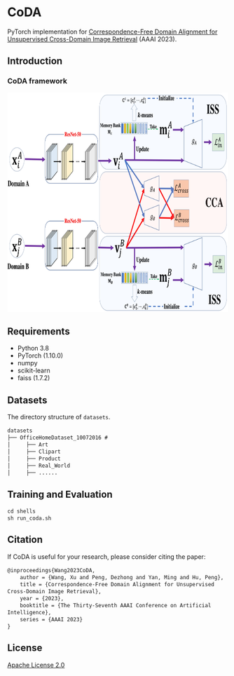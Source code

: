 # CoDA
PyTorch implementation for [Correspondence-Free Domain Alignment for Unsupervised Cross-Domain Image Retrieval](https://arxiv.org/pdf/2302.06081.pdf) (AAAI 2023).
## Introduction

### CoDA framework
<img src="framework.jpeg"  width="860" height="500" />


## Requirements

- Python 3.8
- PyTorch (1.10.0)
- numpy
- scikit-learn
- faiss (1.7.2)


## Datasets

The directory structure of ```datasets```.
```
datasets
├── OfficeHomeDataset_10072016 # 
│     ├── Art
│     ├── Clipart
│     ├── Product
│     ├── Real_World
│     ├── ......
```


## Training and Evaluation
```
cd shells
sh run_coda.sh
```



## Citation
If CoDA is useful for your research, please consider citing the paper:
```
@inproceedings{Wang2023CoDA,
    author = {Wang, Xu and Peng, Dezhong and Yan, Ming and Hu, Peng},
    title = {Correspondence-Free Domain Alignment for Unsupervised Cross-Domain Image Retrieval},
    year = {2023},
    booktitle = {The Thirty-Seventh AAAI Conference on Artificial Intelligence},
    series = {AAAI 2023}
}
```

## License

[Apache License 2.0](http://www.apache.org/licenses/LICENSE-2.0)
